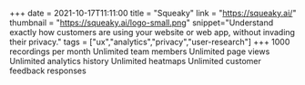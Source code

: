 +++
date = 2021-10-17T11:11:00
title = "Squeaky"
link = "https://squeaky.ai/"
thumbnail = "https://squeaky.ai/logo-small.png"
snippet="Understand exactly how customers are using your website or web app, without invading their privacy."
tags = ["ux","analytics","privacy","user-research"]
+++
1000 recordings per month
Unlimited team members
Unlimited page views
Unlimited analytics history
Unlimited heatmaps
Unlimited customer feedback responses
